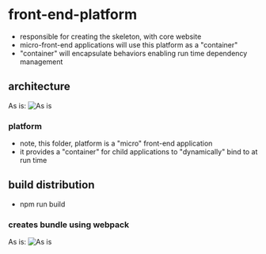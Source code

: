 # front-end-platform
- responsible for creating the skeleton, with core website 
- micro-front-end applications will use this platform as a "container"
- "container" will encapsulate behaviors enabling run time dependency management

## architecture
As is:
![As is](https://lh3.googleusercontent.com/pw/AL9nZEXA7qiobaesUb04U7MXQ8htX4qNcd_Yuyfc2olsFXlYoAdHTL1EW-23tOSD6iaipTnVLd3_8SUa2yedZvFVY2jwY0ARZ2bY0rgU7OH8a-IC9y89ERFPT1I_Lm7RXuZC3xO_j6vYEa-owNTF0aRCjf7c=w1173-h622-no?authuser=0)

### platform
- note, this folder, platform is a "micro" front-end application
- it provides a "container" for child applications to "dynamically" bind to at run time

## build distribution
- npm run build

### creates bundle using webpack
As is:
![As is](https://lh3.googleusercontent.com/pw/AL9nZEWoEdH8eSTiodGqcfuLwKeZURBRS8H08NPv-YBPs03gaHcghvQfKubK64dTfW1Vf47XnVEB3ZzP0xVpZY6eIDIotuEdCn1m7bnxff64McdwoPS8QUg7-z0yv_VbAWh4sLnymHeCIcnZ7J178K_S-Pfh=w1759-h969-no?authuser=0)
